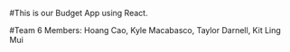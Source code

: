 #This is our Budget App using React.

#Team 6 Members:
Hoang Cao, 
Kyle Macabasco, 
Taylor Darnell,
Kit Ling Mui

